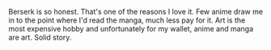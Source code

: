 

Berserk is so honest. That's one of the reasons I love it. Few anime draw me in to the point where I'd read the manga, much less pay for it. Art is the most expensive hobby and unfortunately for my wallet, anime and manga are art. Solid story. 